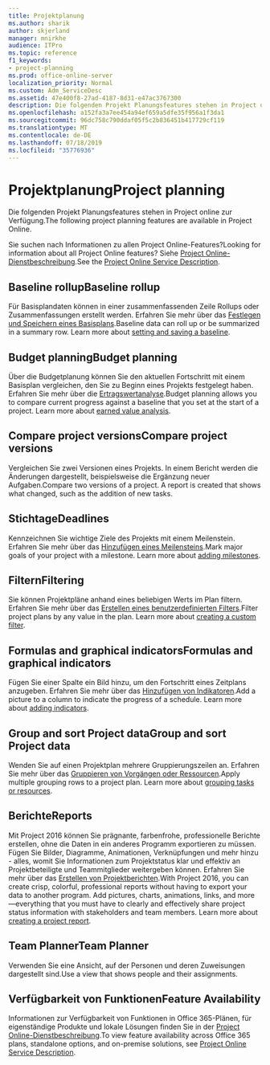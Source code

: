 ```yaml
---
title: Projektplanung
ms.author: sharik
author: skjerland
manager: mnirkhe
audience: ITPro
ms.topic: reference
f1_keywords:
- project-planning
ms.prod: office-online-server
localization_priority: Normal
ms.custom: Adm_ServiceDesc
ms.assetid: 47e400f8-27ad-4187-8d31-e47ac3767300
description: Die folgenden Projekt Planungsfeatures stehen in Project online zur Verfügung.
ms.openlocfilehash: a152fa3a7ee454a94ef659a5dfe35f956a1f3da1
ms.sourcegitcommit: 96dc758c790ddaf05f5c2b836451b417729cf119
ms.translationtype: MT
ms.contentlocale: de-DE
ms.lasthandoff: 07/18/2019
ms.locfileid: "35776936"
---
```

# <a name="project-planning"></a><span data-ttu-id="2768e-103">Projektplanung</span><span class="sxs-lookup"><span data-stu-id="2768e-103">Project planning</span></span>

<span data-ttu-id="2768e-104">Die folgenden Projekt Planungsfeatures stehen in Project online zur Verfügung.</span><span class="sxs-lookup"><span data-stu-id="2768e-104">The following project planning features are available in Project Online.</span></span>
  
<span data-ttu-id="2768e-105">Sie suchen nach Informationen zu allen Project Online-Features?</span><span class="sxs-lookup"><span data-stu-id="2768e-105">Looking for information about all Project Online features?</span></span> <span data-ttu-id="2768e-106">Siehe [Project Online-Dienstbeschreibung](project-online-service-description.md).</span><span class="sxs-lookup"><span data-stu-id="2768e-106">See the [Project Online Service Description](project-online-service-description.md).</span></span>
  
## <a name="baseline-rollup"></a><span data-ttu-id="2768e-107">Baseline rollup</span><span class="sxs-lookup"><span data-stu-id="2768e-107">Baseline rollup</span></span>
<span data-ttu-id="2768e-108"><a name="bkmk_Baselinerollup"> </a></span><span class="sxs-lookup"><span data-stu-id="2768e-108"></span></span>

<span data-ttu-id="2768e-p102">Für Basisplandaten können in einer zusammenfassenden Zeile Rollups oder Zusammenfassungen erstellt werden. Erfahren Sie mehr über das [Festlegen und Speichern eines Basisplans](https://go.microsoft.com/fwlink/p/?LinkId=271346).</span><span class="sxs-lookup"><span data-stu-id="2768e-p102">Baseline data can roll up or be summarized in a summary row. Learn more about [setting and saving a baseline](https://go.microsoft.com/fwlink/p/?LinkId=271346).</span></span>
  
## <a name="budget-planning"></a><span data-ttu-id="2768e-111">Budget planning</span><span class="sxs-lookup"><span data-stu-id="2768e-111">Budget planning</span></span>
<span data-ttu-id="2768e-112"><a name="bkmk_Budgetplanning"> </a></span><span class="sxs-lookup"><span data-stu-id="2768e-112"></span></span>

<span data-ttu-id="2768e-p103">Über die Budgetplanung können Sie den aktuellen Fortschritt mit einem Basisplan vergleichen, den Sie zu Beginn eines Projekts festgelegt haben. Erfahren Sie mehr über die [Ertragswertanalyse](https://go.microsoft.com/fwlink/p/?LinkId=271336).</span><span class="sxs-lookup"><span data-stu-id="2768e-p103">Budget planning allows you to compare current progress against a baseline that you set at the start of a project. Learn more about [earned value analysis](https://go.microsoft.com/fwlink/p/?LinkId=271336).</span></span>
  
## <a name="compare-project-versions"></a><span data-ttu-id="2768e-115">Compare project versions</span><span class="sxs-lookup"><span data-stu-id="2768e-115">Compare project versions</span></span>
<span data-ttu-id="2768e-116"><a name="bkmk_Compareprojectversions"> </a></span><span class="sxs-lookup"><span data-stu-id="2768e-116"></span></span>

<span data-ttu-id="2768e-p104">Vergleichen Sie zwei Versionen eines Projekts. In einem Bericht werden die Änderungen dargestellt, beispielsweise die Ergänzung neuer Aufgaben.</span><span class="sxs-lookup"><span data-stu-id="2768e-p104">Compare two versions of a project. A report is created that shows what changed, such as the addition of new tasks.</span></span>
  
## <a name="deadlines"></a><span data-ttu-id="2768e-119">Stichtage</span><span class="sxs-lookup"><span data-stu-id="2768e-119">Deadlines</span></span>
<span data-ttu-id="2768e-120"><a name="bkmk_Deadlines"> </a></span><span class="sxs-lookup"><span data-stu-id="2768e-120"></span></span>

<span data-ttu-id="2768e-p105">Kennzeichnen Sie wichtige Ziele des Projekts mit einem Meilenstein. Erfahren Sie mehr über das [Hinzufügen eines Meilensteins](https://go.microsoft.com/fwlink/p/?LinkId=271339).</span><span class="sxs-lookup"><span data-stu-id="2768e-p105">Mark major goals of your project with a milestone. Learn more about [adding milestones](https://go.microsoft.com/fwlink/p/?LinkId=271339).</span></span>
  
## <a name="filtering"></a><span data-ttu-id="2768e-123">Filtern</span><span class="sxs-lookup"><span data-stu-id="2768e-123">Filtering</span></span>
<span data-ttu-id="2768e-124"><a name="bkmk_Filtering"> </a></span><span class="sxs-lookup"><span data-stu-id="2768e-124"></span></span>

<span data-ttu-id="2768e-p106">Sie können Projektpläne anhand eines beliebigen Werts im Plan filtern. Erfahren Sie mehr über das [Erstellen eines benutzerdefinierten Filters](https://go.microsoft.com/fwlink/p/?LinkId=271341).</span><span class="sxs-lookup"><span data-stu-id="2768e-p106">Filter project plans by any value in the plan. Learn more about [creating a custom filter](https://go.microsoft.com/fwlink/p/?LinkId=271341).</span></span>
  
## <a name="formulas-and-graphical-indicators"></a><span data-ttu-id="2768e-127">Formulas and graphical indicators</span><span class="sxs-lookup"><span data-stu-id="2768e-127">Formulas and graphical indicators</span></span>
<span data-ttu-id="2768e-128"><a name="bkmk_Formulasandgraphicalindicators"> </a></span><span class="sxs-lookup"><span data-stu-id="2768e-128"></span></span>

<span data-ttu-id="2768e-p107">Fügen Sie einer Spalte ein Bild hinzu, um den Fortschritt eines Zeitplans anzugeben. Erfahren Sie mehr über das [Hinzufügen von Indikatoren](https://go.microsoft.com/fwlink/p/?LinkId=271340).</span><span class="sxs-lookup"><span data-stu-id="2768e-p107">Add a picture to a column to indicate the progress of a schedule. Learn more about [adding indicators](https://go.microsoft.com/fwlink/p/?LinkId=271340).</span></span>
  
## <a name="group-and-sort-project-data"></a><span data-ttu-id="2768e-131">Group and sort Project data</span><span class="sxs-lookup"><span data-stu-id="2768e-131">Group and sort Project data</span></span>
<span data-ttu-id="2768e-132"><a name="bkmk_GroupandsortProjectdata"> </a></span><span class="sxs-lookup"><span data-stu-id="2768e-132"></span></span>

<span data-ttu-id="2768e-p108">Wenden Sie auf einen Projektplan mehrere Gruppierungszeilen an. Erfahren Sie mehr über das [Gruppieren von Vorgängen oder Ressourcen](https://go.microsoft.com/fwlink/p/?LinkId=271326).</span><span class="sxs-lookup"><span data-stu-id="2768e-p108">Apply multiple grouping rows to a project plan. Learn more about [grouping tasks or resources](https://go.microsoft.com/fwlink/p/?LinkId=271326).</span></span>
  
## <a name="reports"></a><span data-ttu-id="2768e-135">Berichte</span><span class="sxs-lookup"><span data-stu-id="2768e-135">Reports</span></span>
<span data-ttu-id="2768e-136"><a name="bkmk_Reports"> </a></span><span class="sxs-lookup"><span data-stu-id="2768e-136"></span></span>

<span data-ttu-id="2768e-p109">Mit Project 2016 können Sie prägnante, farbenfrohe, professionelle Berichte erstellen, ohne die Daten in ein anderes Programm exportieren zu müssen. Fügen Sie Bilder, Diagramme, Animationen, Verknüpfungen und mehr hinzu - alles, womit Sie Informationen zum Projektstatus klar und effektiv an Projektbeteiligte und Teammitglieder weitergeben können. Erfahren Sie mehr über das [Erstellen von Projektberichten](https://go.microsoft.com/fwlink/p/?LinkId=271349).</span><span class="sxs-lookup"><span data-stu-id="2768e-p109">With Project 2016, you can create crisp, colorful, professional reports without having to export your data to another program. Add pictures, charts, animations, links, and more—everything that you must have to clearly and effectively share project status information with stakeholders and team members. Learn more about [creating a project report](https://go.microsoft.com/fwlink/p/?LinkId=271349).</span></span>
  
## <a name="team-planner"></a><span data-ttu-id="2768e-140">Team Planner</span><span class="sxs-lookup"><span data-stu-id="2768e-140">Team Planner</span></span>
<span data-ttu-id="2768e-141"><a name="bkmk_TeamPlanner"> </a></span><span class="sxs-lookup"><span data-stu-id="2768e-141"></span></span>

<span data-ttu-id="2768e-142">Verwenden Sie eine Ansicht, auf der Personen und deren Zuweisungen dargestellt sind.</span><span class="sxs-lookup"><span data-stu-id="2768e-142">Use a view that shows people and their assignments.</span></span> 
  
## <a name="feature-availability"></a><span data-ttu-id="2768e-143">Verfügbarkeit von Funktionen</span><span class="sxs-lookup"><span data-stu-id="2768e-143">Feature Availability</span></span>
<span data-ttu-id="2768e-144"><a name="bkmk_TeamPlanner"> </a></span><span class="sxs-lookup"><span data-stu-id="2768e-144"></span></span>

<span data-ttu-id="2768e-145">Informationen zur Verfügbarkeit von Funktionen in Office 365-Plänen, für eigenständige Produkte und lokale Lösungen finden Sie in der [Project Online-Dienstbeschreibung](project-online-service-description.md).</span><span class="sxs-lookup"><span data-stu-id="2768e-145">To view feature availability across Office 365 plans, standalone options, and on-premise solutions, see [Project Online Service Description](project-online-service-description.md).</span></span>
  

